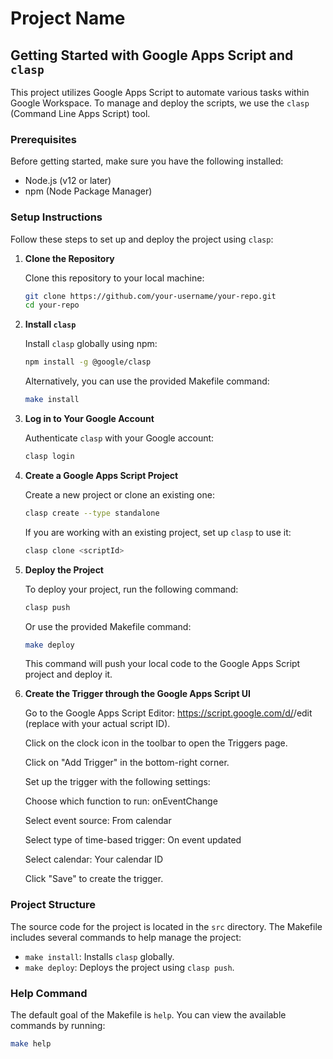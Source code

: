 # Project Name

## Getting Started with Google Apps Script and `clasp`

This project utilizes Google Apps Script to automate various tasks within Google Workspace. To manage and deploy the scripts, we use the `clasp` (Command Line Apps Script) tool.

### Prerequisites

Before getting started, make sure you have the following installed:

- Node.js (v12 or later)
- npm (Node Package Manager)

### Setup Instructions

Follow these steps to set up and deploy the project using `clasp`:

1. **Clone the Repository**

    Clone this repository to your local machine:

    ```bash
    git clone https://github.com/your-username/your-repo.git
    cd your-repo
    ```

2. **Install `clasp`**

    Install `clasp` globally using npm:

    ```bash
    npm install -g @google/clasp
    ```

    Alternatively, you can use the provided Makefile command:

    ```bash
    make install
    ```

3. **Log in to Your Google Account**

    Authenticate `clasp` with your Google account:

    ```bash
    clasp login
    ```

4. **Create a Google Apps Script Project**

    Create a new project or clone an existing one:

    ```bash
    clasp create --type standalone
    ```

    If you are working with an existing project, set up `clasp` to use it:

    ```bash
    clasp clone <scriptId>
    ```

5. **Deploy the Project**

    To deploy your project, run the following command:

    ```bash
    clasp push
    ```

    Or use the provided Makefile command:

    ```bash
    make deploy
    ```

    This command will push your local code to the Google Apps Script project and deploy it.

6. **Create the Trigger through the Google Apps Script UI**

    Go to the Google Apps Script Editor: https://script.google.com/d/<your-script-id>/edit (replace <your-script-id> with your actual script ID).
    
    Click on the clock icon in the toolbar to open the Triggers page.
    
    Click on "Add Trigger" in the bottom-right corner.
    
    Set up the trigger with the following settings:
    
    Choose which function to run: onEventChange
    
    Select event source: From calendar
    
    Select type of time-based trigger: On event updated
    
    Select calendar: Your calendar ID
    
    Click "Save" to create the trigger.

### Project Structure

The source code for the project is located in the `src` directory. The Makefile includes several commands to help manage the project:

- `make install`: Installs `clasp` globally.
- `make deploy`: Deploys the project using `clasp push`.

### Help Command

The default goal of the Makefile is `help`. You can view the available commands by running:

```bash
make help
